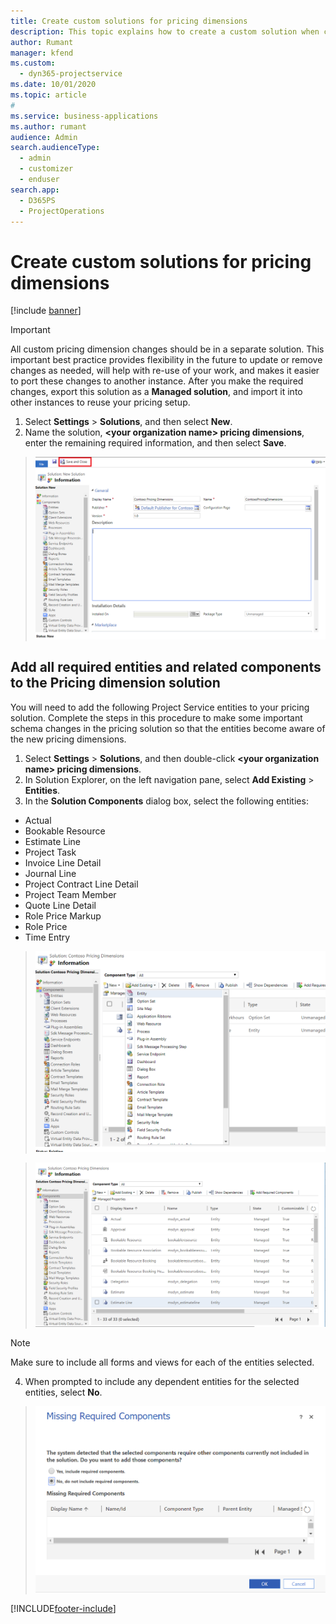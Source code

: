 ```yaml
---
title: Create custom solutions for pricing dimensions
description: This topic explains how to create a custom solution when creating custom pricing dimensions.
author: Rumant
manager: kfend
ms.custom: 
  - dyn365-projectservice
ms.date: 10/01/2020
ms.topic: article
#
ms.service: business-applications
ms.author: rumant
audience: Admin
search.audienceType: 
  - admin
  - customizer
  - enduser
search.app: 
  - D365PS
  - ProjectOperations
---
```


# Create custom solutions for pricing dimensions

[!include [banner](../includes/psa-now-project-operations.md)]

> [!IMPORTANT]
> All custom pricing dimension changes should be in a separate solution. This important best practice provides flexibility in the future to update or remove changes as needed, will help with re-use of your work, and makes it easier to port these changes to another instance. After you make the required changes, export this solution as a **Managed solution**, and import it into other instances to reuse your pricing setup.

1. Select **Settings** > **Solutions**, and then select **New**. 
2. Name the solution, **\<your organization name> pricing dimensions**, enter the remaining required information, and then select **Save**.

> ![Creating a custom solution for pricing dimensions](media/Creation-of-custom-pricing-dimension-solution.PNG)
  
## Add all required entities and related components to the Pricing dimension solution
You will need to add the following Project Service entities to your pricing solution. Complete the steps in this procedure to make some important schema changes in the pricing solution so that the entities become aware of the new pricing dimensions.

1. Select **Settings** > **Solutions**, and then double-click **\<your organization name> pricing dimensions**. 
2. In Solution Explorer, on the left navigation pane, select **Add Existing** > **Entities**.
3. In the **Solution Components** dialog box, select the following entities:

- Actual
- Bookable Resource
- Estimate Line
- Project Task
- Invoice Line Detail
- Journal Line
- Project Contract Line Detail
- Project Team Member
- Quote Line Detail
- Role Price Markup
- Role Price 
- Time Entry 

> ![Add existing entities to the pricing dimensions solution](media/Existing-entities-to-PD-solution.png)

> ![Select solution components](media/Dimension-Components.png)

> [!NOTE]
> Make sure to include all forms and views for each of the entities selected.

4. When prompted to include any dependent entities for the selected entities, select **No**.

> ![Do not include all related components](media/Do-not-include-required.png)




[!INCLUDE[footer-include](../includes/footer-banner.md)]